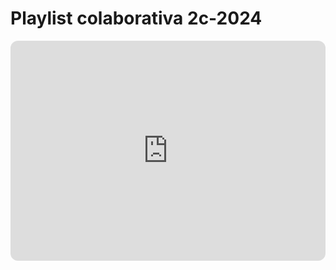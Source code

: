 # Playlist colaborativa 2c-2024


<iframe style="border-radius:12px" src="https://open.spotify.com/embed/playlist/2BdAjVcrDrnw4wyvXaa8KX?utm_source=generator" width="100%" height="352" frameBorder="0" allowfullscreen="" allow="autoplay; clipboard-write; encrypted-media; fullscreen; picture-in-picture" loading="lazy"></iframe>
